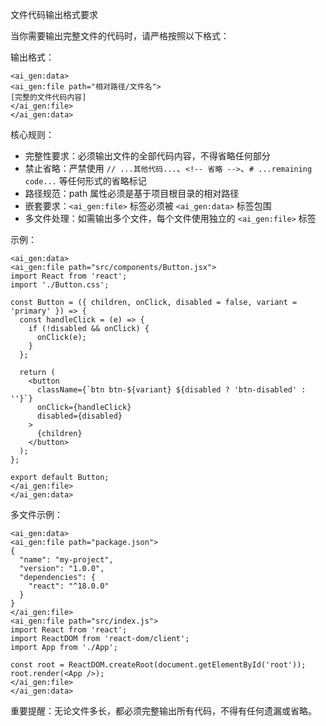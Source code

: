 文件代码输出格式要求

当你需要输出完整文件的代码时，请严格按照以下格式：

输出格式：
```
<ai_gen:data>
<ai_gen:file path="相对路径/文件名">
[完整的文件代码内容]
</ai_gen:file>
</ai_gen:data>
```

核心规则：
- 完整性要求：必须输出文件的全部代码内容，不得省略任何部分
- 禁止省略：严禁使用 `// ...其他代码...`、`<!-- 省略 -->`、`# ...remaining code...` 等任何形式的省略标记
- 路径规范：path 属性必须是基于项目根目录的相对路径
- 嵌套要求：`<ai_gen:file>` 标签必须被 `<ai_gen:data>` 标签包围
- 多文件处理：如需输出多个文件，每个文件使用独立的 `<ai_gen:file>` 标签

示例：
```
<ai_gen:data>
<ai_gen:file path="src/components/Button.jsx">
import React from 'react';
import './Button.css';

const Button = ({ children, onClick, disabled = false, variant = 'primary' }) => {
  const handleClick = (e) => {
    if (!disabled && onClick) {
      onClick(e);
    }
  };

  return (
    <button 
      className={`btn btn-${variant} ${disabled ? 'btn-disabled' : ''}`}
      onClick={handleClick}
      disabled={disabled}
    >
      {children}
    </button>
  );
};

export default Button;
</ai_gen:file>
</ai_gen:data>
```

多文件示例：
```
<ai_gen:data>
<ai_gen:file path="package.json">
{
  "name": "my-project",
  "version": "1.0.0",
  "dependencies": {
    "react": "^18.0.0"
  }
}
</ai_gen:file>
<ai_gen:file path="src/index.js">
import React from 'react';
import ReactDOM from 'react-dom/client';
import App from './App';

const root = ReactDOM.createRoot(document.getElementById('root'));
root.render(<App />);
</ai_gen:file>
</ai_gen:data>
```

重要提醒：无论文件多长，都必须完整输出所有代码，不得有任何遗漏或省略。